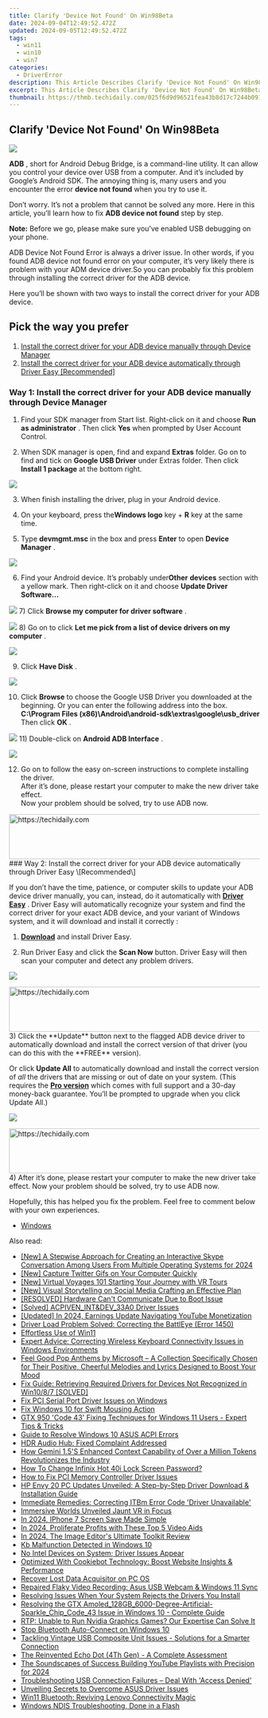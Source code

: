 ```yaml
---
title: Clarify 'Device Not Found' On Win98Beta
date: 2024-09-04T12:49:52.472Z
updated: 2024-09-05T12:49:52.472Z
tags:
  - win11
  - win10
  - win7
categories:
  - DriverError
description: This Article Describes Clarify 'Device Not Found' On Win98Beta
excerpt: This Article Describes Clarify 'Device Not Found' On Win98Beta
thumbnail: https://thmb.techidaily.com/025f6d9d96521fea43b8d17c7244b091345a22a6d0cc7e77077266caaed2704c.jpg
---
```


## Clarify 'Device Not Found' On Win98Beta

![](https://images.drivereasy.com/wp-content/uploads/2017/05/1.png)

**ADB** , short for  Android Debug Bridge, is a command-line utility. It can allow you control your device over USB from a computer. And it’s included by Google’s Android SDK. The annoying thing is, many users and you encounter the error **device not found** when you try to use it.

 Don’t worry. It’s not a problem that cannot be solved any more. Here in this article, you’ll learn how to fix **ADB device not found**  step by step.

**Note:** Before we go, please make sure you’ve enabled USB debugging on your phone.

 ADB Device Not Found Error is always a driver issue. In other words, if you found ADB device not found error on your computer, it’s very likely there is problem with your ADM device driver.So you can probably fix this problem through installing the correct driver for the ADB device.

 Here you’ll be shown with two ways to install the correct driver for your ADB device.

## Pick the way you prefer

1. [Install the correct driver for your ADB device manually through Device Manager](https://thefitville.pxf.io/qyo4yy)
2. [Install the correct driver for your ADB device automatically through Driver Easy \[Recommended\]](#way2)

### Way 1: Install the correct driver for your ADB device manually through Device Manager

 1) Find your SDK manager from Start list. Right-click on it and choose **Run as administrator** . Then click **Yes**  when prompted by User Account Control.

 2) When SDK manager is open, find and expand **Extras**  folder. Go on to find and tick on **Google USB Driver**  under Extras folder. Then click **Install 1 package**  at the bottom right.

![](https://images.drivereasy.com/wp-content/uploads/2017/05/2-7.jpg)

3) When finish installing the driver, plug in your Android device.

4) On your keyboard, press the**Windows logo**  key + **R**  key at the same time.

5) Type **devmgmt.msc**  in the box and press **Enter**  to open **Device Manager** .

![](https://www.drivereasy.com/wp-content/uploads/2015/11/run-devmgmt.msc_.jpg)

 6) Find your Android device. It’s probably under**Other** **devices** section with a yellow mark. Then right-click on it and choose **Update Driver Software…**

**![](https://images.drivereasy.com/wp-content/uploads/2017/05/4-10.jpg)**
 7) Click **Browse my computer for driver software** .

![](https://images.drivereasy.com/wp-content/uploads/2017/05/5-6.jpg)
 8) Go on to click **Let me pick from a list of device drivers on my computer** .

![](https://images.drivereasy.com/wp-content/uploads/2017/05/6-8.jpg)

 9) Click **Have Disk** .

![](https://images.drivereasy.com/wp-content/uploads/2017/05/7-4.jpg)

 10) Click **Browse**  to choose the Google USB Driver you downloaded at the beginning. Or you can enter the following address into the box.  
 **C:\\Program Files (x86)\\Android\\android-sdk\\extras\\google\\usb\_driver**
 Then click **OK** .

![](https://images.drivereasy.com/wp-content/uploads/2017/05/8-4.jpg)
 11) Double-click on **Android ADB Interface** .

![](https://images.drivereasy.com/wp-content/uploads/2017/05/9-5.jpg)

 12) Go on to follow the easy on-screen instructions to complete installing the driver.  
 After it’s done, please restart your computer to make the new driver take effect.  
 Now your problem should be solved, try to use ADB now.

<!-- affiliate ads begin -->
<a href="https://appsumo.8odi.net/c/5597632/2043639/7443" target="_top" id="2043639">
  <img src="//a.impactradius-go.com/display-ad/7443-2043639" border="0" alt="https://techidaily.com" width="728" height="90"/>
</a>
<img height="0" width="0" src="https://appsumo.8odi.net/i/5597632/2043639/7443" style="position:absolute;visibility:hidden;" border="0" />
<!-- affiliate ads end -->
### Way 2: Install the correct driver for your ADB device automatically through Driver Easy \[Recommended\]

 If you don’t have the time, patience, or computer skills to update your ADB device driver manually, you can, instead, do it automatically with **[Driver Easy](https://tools.techidaily.com/drivereasy/download/)**  . Driver Easy will automatically recognize your system and find the correct driver for your exact ADB device, and your variant of Windows system, and it will download and install it correctly :

 1) **[Download](https://tools.techidaily.com/drivereasy/download/)**  and install Driver Easy.

 2) Run Driver Easy and click the **Scan Now**   button. Driver Easy will then scan your computer and detect any problem drivers.

![](https://images.drivereasy.com/wp-content/uploads/2018/07/img_5b457d42d6959.jpg)

<!-- affiliate ads begin -->
<a href="https://appsumo.8odi.net/c/5597632/2075483/7443" target="_top" id="2075483">
  <img src="//a.impactradius-go.com/display-ad/7443-2075483" border="0" alt="https://techidaily.com" width="728" height="90"/>
</a>
<img height="0" width="0" src="https://appsumo.8odi.net/i/5597632/2075483/7443" style="position:absolute;visibility:hidden;" border="0" />
<!-- affiliate ads end -->
 3) Click the **Update**  button next to the flagged ADB device driver to automatically download and install the correct version of that driver (you can do this with the **FREE** version).

Or click **Update All**  to automatically download and install the correct version of _all_  the drivers that are missing or out of date on your system. (This requires the **[Pro version](https://tools.techidaily.com/drivereasy/download/)**  which comes with full support and a 30-day money-back guarantee. You’ll be prompted to upgrade when you click Update All.)

![](https://images.drivereasy.com/wp-content/uploads/2018/07/img_5b457f592ee84.jpg)

<!-- affiliate ads begin -->
<a href="https://appsumo.8odi.net/c/5597632/2087485/7443" target="_top" id="2087485">
  <img src="//a.impactradius-go.com/display-ad/7443-2087485" border="0" alt="https://techidaily.com" width="728" height="90"/>
</a>
<img height="0" width="0" src="https://appsumo.8odi.net/i/5597632/2087485/7443" style="position:absolute;visibility:hidden;" border="0" />
<!-- affiliate ads end -->
 4) After it’s done, please restart your computer to make the new driver take effect.  
 Now your problem should be solved, try to use ADB now.

 Hopefully, this has helped you fix the problem. Feel free to comment below with your own experiences.

* [Windows](https://tools.techidaily.com/drivereasy/download/)

<ins class="adsbygoogle"
     style="display:block"
     data-ad-format="autorelaxed"
     data-ad-client="ca-pub-7571918770474297"
     data-ad-slot="1223367746"></ins>



<ins class="adsbygoogle"
     style="display:block"
     data-ad-client="ca-pub-7571918770474297"
     data-ad-slot="8358498916"
     data-ad-format="auto"
     data-full-width-responsive="true"></ins>



<span class="atpl-alsoreadstyle">Also read:</span>
<div><ul>
<li><a href="https://video-capture.techidaily.com/new-a-stepwise-approach-for-creating-an-interactive-skype-conversation-among-users-from-multiple-operating-systems-for-2024/"><u>[New] A Stepwise Approach for Creating an Interactive Skype Conversation Among Users From Multiple Operating Systems for 2024</u></a></li>
<li><a href="https://twitter-videos.techidaily.com/new-capture-twitter-gifs-on-your-computer-quickly/"><u>[New] Capture Twitter Gifs on Your Computer Quickly</u></a></li>
<li><a href="https://vp-tips.techidaily.com/new-virtual-voyages-101-starting-your-journey-with-vr-tours/"><u>[New] Virtual Voyages 101  Starting Your Journey with VR Tours</u></a></li>
<li><a href="https://instagram-clips.techidaily.com/new-visual-storytelling-on-social-media-crafting-an-effective-plan/"><u>[New] Visual Storytelling on Social Media  Crafting an Effective Plan</u></a></li>
<li><a href="https://driver-error.techidaily.com/resolved-hardware-cant-communicate-due-to-boot-issue/"><u>[RESOLVED] Hardware Can't Communicate Due to Boot Issue</u></a></li>
<li><a href="https://driver-error.techidaily.com/solved-acpivenintanddev33a0-driver-issues/"><u>[Solved] ACPIVEN_INT&DEV_33A0 Driver Issues</u></a></li>
<li><a href="https://facebook-video-footage.techidaily.com/updated-in-2024-earnings-update-navigating-youtube-monetization/"><u>[Updated] In 2024, Earnings Update  Navigating YouTube Monetization</u></a></li>
<li><a href="https://driver-error.techidaily.com/driver-load-problem-solved-correcting-the-battleye-error-1450/"><u>Driver Load Problem Solved: Correcting the BattlEye (Error 1450)</u></a></li>
<li><a href="https://driver-error.techidaily.com/effortless-use-of-win11/"><u>Effortless Use of Win11</u></a></li>
<li><a href="https://driver-error.techidaily.com/expert-advice-correcting-wireless-keyboard-connectivity-issues-in-windows-environments/"><u>Expert Advice: Correcting Wireless Keyboard Connectivity Issues in Windows Environments</u></a></li>
<li><a href="https://hardware-updates.techidaily.com/feel-good-pop-anthems-by-microsoft-a-collection-specifically-chosen-for-their-positive-cheerful-melodies-and-lyrics-designed-to-boost-your-mood/"><u>Feel Good Pop Anthems by Microsoft – A Collection Specifically Chosen for Their Positive, Cheerful Melodies and Lyrics Designed to Boost Your Mood</u></a></li>
<li><a href="https://driver-error.techidaily.com/fix-guide-retrieving-required-drivers-for-devices-not-recognized-in-win1087-solved/"><u>Fix Guide: Retrieving Required Drivers for Devices Not Recognized in Win10/8/7 [SOLVED]</u></a></li>
<li><a href="https://driver-error.techidaily.com/fix-pci-serial-port-driver-issues-on-windows/"><u>Fix PCI Serial Port Driver Issues on Windows</u></a></li>
<li><a href="https://driver-error.techidaily.com/fix-windows-10-for-swift-mousing-action/"><u>Fix Windows 10 for Swift Mousing Action</u></a></li>
<li><a href="https://driver-error.techidaily.com/gtx-950-code-43-fixing-techniques-for-windows-11-users-expert-tips-and-tricks/"><u>GTX 950 'Code 43' Fixing Techniques for Windows 11 Users - Expert Tips & Tricks</u></a></li>
<li><a href="https://driver-error.techidaily.com/guide-to-resolve-windows-10-asus-acpi-errors/"><u>Guide to Resolve Windows 10 ASUS ACPI Errors</u></a></li>
<li><a href="https://driver-error.techidaily.com/hdr-audio-hub-fixed-complaint-addressed/"><u>HDR Audio Hub: Fixed Complaint Addressed</u></a></li>
<li><a href="https://driver-error.techidaily.com/how-gemini-15s-enhanced-context-capability-of-over-a-million-tokens-revolutionizes-the-industry/"><u>How Gemini 1.5'S Enhanced Context Capability of Over a Million Tokens Revolutionizes the Industry</u></a></li>
<li><a href="https://unlock-android.techidaily.com/how-to-change-infinix-hot-40i-lock-screen-password-by-drfone-android/"><u>How To Change Infinix Hot 40i Lock Screen Password?</u></a></li>
<li><a href="https://driver-error.techidaily.com/how-to-fix-pci-memory-controller-driver-issues/"><u>How to Fix PCI Memory Controller Driver Issues</u></a></li>
<li><a href="https://driver-error.techidaily.com/hp-envy-20-pc-updates-unveiled-a-step-by-step-driver-download-and-installation-guide/"><u>HP Envy 20 PC Updates Unveiled: A Step-by-Step Driver Download & Installation Guide</u></a></li>
<li><a href="https://driver-error.techidaily.com/immediate-remedies-correcting-itbm-error-code-driver-unavailable/"><u>Immediate Remedies: Correcting ITBm Error Code 'Driver Unavailable'</u></a></li>
<li><a href="https://extra-information.techidaily.com/immersive-worlds-unveiled-jaunt-vr-in-focus/"><u>Immersive Worlds Unveiled  Jaunt VR in Focus</u></a></li>
<li><a href="https://screen-recording.techidaily.com/in-2024-iphone-7-screen-save-made-simple/"><u>In 2024, IPhone 7 Screen Save Made Simple</u></a></li>
<li><a href="https://extra-skills.techidaily.com/in-2024-proliferate-profits-with-these-top-5-video-aids/"><u>In 2024, Proliferate Profits with These Top 5 Video Aids</u></a></li>
<li><a href="https://fox-friendly.techidaily.com/in-2024-the-image-editors-ultimate-toolkit-review/"><u>In 2024, The Image Editor's Ultimate Toolkit Review</u></a></li>
<li><a href="https://driver-error.techidaily.com/kb-malfunction-detected-in-windows-10/"><u>Kb Malfunction Detected in Windows 10</u></a></li>
<li><a href="https://driver-error.techidaily.com/no-intel-devices-on-system-driver-issues-appear/"><u>No Intel Devices on System; Driver Issues Appear</u></a></li>
<li><a href="https://solve-helper.techidaily.com/optimized-with-cookiebot-technology-boost-website-insights-and-performance/"><u>Optimized With Cookiebot Technology: Boost Website Insights & Performance</u></a></li>
<li><a href="https://driver-error.techidaily.com/recover-lost-data-acquisitor-on-pc-os/"><u>Recover Lost Data Acquisitor on PC OS</u></a></li>
<li><a href="https://driver-error.techidaily.com/repaired-flaky-video-recording-asus-usb-webcam-and-windows-11-sync/"><u>Repaired Flaky Video Recording: Asus USB Webcam & Windows 11 Sync</u></a></li>
<li><a href="https://driver-error.techidaily.com/resolving-issues-when-your-system-rejects-the-drivers-you-install/"><u>Resolving Issues When Your System Rejects the Drivers You Install</u></a></li>
<li><a href="https://driver-error.techidaily.com/resolving-the-gtx-amoled128gb6000-degree-artificial-sparklechipcode43-issue-in-windows-10-complete-guide/"><u>Resolving the GTX Amoled_128GB_6000-Degree-Artificial-Sparkle_Chip_Code_43 Issue in Windows 10 - Complete Guide</u></a></li>
<li><a href="https://driver-error.techidaily.com/rtp-unable-to-run-nvidia-graphics-games-our-expertise-can-solve-it/"><u>RTP: Unable to Run Nvidia Graphics Games? Our Expertise Can Solve It</u></a></li>
<li><a href="https://driver-error.techidaily.com/stop-bluetooth-auto-connect-on-windows-10/"><u>Stop Bluetooth Auto-Connect on Windows 10</u></a></li>
<li><a href="https://driver-error.techidaily.com/tackling-vintage-usb-composite-unit-issues-solutions-for-a-smarter-connection/"><u>Tackling Vintage USB Composite Unit Issues - Solutions for a Smarter Connection</u></a></li>
<li><a href="https://buynow-reviews.techidaily.com/the-reinvented-echo-dot-4th-gen-a-complete-assessment/"><u>The Reinvented Echo Dot (4Th Gen) - A Complete Assessment</u></a></li>
<li><a href="https://facebook-video-footage.techidaily.com/the-soundscapes-of-success-building-youtube-playlists-with-precision-for-2024/"><u>The Soundscapes of Success  Building YouTube Playlists with Precision for 2024</u></a></li>
<li><a href="https://driver-error.techidaily.com/troubleshooting-usb-connection-failures-deal-with-access-denied/"><u>Troubleshooting USB Connection Failures – Deal With 'Access Denied'</u></a></li>
<li><a href="https://driver-error.techidaily.com/unveiling-secrets-to-overcome-asus-driver-issues/"><u>Unveiling Secrets to Overcome ASUS Driver Issues</u></a></li>
<li><a href="https://driver-error.techidaily.com/win11-bluetooth-reviving-lenovo-connectivity-magic/"><u>Win11 Bluetooth: Reviving Lenovo Connectivity Magic</u></a></li>
<li><a href="https://driver-error.techidaily.com/windows-ndis-troubleshooting-done-in-a-flash/"><u>Windows NDIS Troubleshooting, Done in a Flash</u></a></li>
</ul></div>
